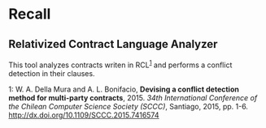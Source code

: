 # Recall
## Relativized Contract Language Analyzer

This tool analyzes contracts writen in RCL<sup>[1](#myfootnote1)</sup> and performs a conflict detection in their clauses.

<a name="myfootnote1">1</a>: W. A. Della Mura and A. L. Bonifacio, **Devising a conflict detection method for multi-party contracts**, 2015. *34th International Conference of the Chilean Computer Science Society (SCCC)*, Santiago, 2015, pp. 1-6.
http://dx.doi.org/10.1109/SCCC.2015.7416574
